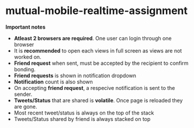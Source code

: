 # mutual-mobile-realtime-assignment

**Important notes**

- **Atleast 2 browsers are required**. One user can login through one browser
- It is **recommended** to open each views in full screen as views are not worked on.
- **Friend request** when sent, must be accepted by the recipient to confirm bonding.
- **Friend requests** is shown in notification dropdown <i class="fa fa-bell-o fa-lg" aria-hidden="true"></i>
- **Notification** count is also shown
- On accepting **friend request**, a respecive notification is sent to the sender.
- **Tweets/Status** that are shared is **volatile**. Once page is reloaded they are gone.
- Most recent tweet/status is always on the top of the stack
- Tweets/Status shared by friend is always stacked on top
